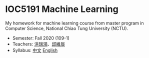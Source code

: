 # IOC5191 Machine Learning

My homework for machine learning course from master program in Computer Science, National Chiao Tung University (NCTU).

- Semester: Fall 2020 (109-1)
- Teachers: [洪瑞鴻](http://www.jhhlab.tw/)、[邱維辰](https://walonchiu.github.io/)
- Syllabus: [中文](https://timetable.nctu.edu.tw/?r=main/crsoutline&Acy=109&Sem=1&CrsNo=5258&lang=zh-tw) [English](https://timetable.nctu.edu.tw/?r=main/crsoutline&Acy=109&Sem=1&CrsNo=5258&lang=en)

